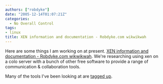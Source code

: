 ```yaml
---
authors: ["robdyke"]
date: "2005-12-14T01:07:21Z"
categories:
  - No Overall Control
tags:
- linux
title: XEN information and documentation - Robdyke.com wikwikwah
---
```

Here are some things I am working on at present. [XEN information and documentation - Robdyke.com wikwikwah](http://www.robdyke.com/wikwikwah/index.php/XEN_information_and_documentation). We're researching using xen on a colo server with a bunch of other free software to provide a range of communication &#38; collaboration tools.

Many of the tools I've been looking at are [tagged up](http://del.icio.us/robd/tools).